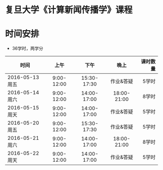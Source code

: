 # 复旦大学《计算新闻传播学》课程

# 时间安排

- 36学时，两学分


| 时间          |  上午         |    下午   |晚上        | 课时数量   |
| -------------|:-------------:|:-------------:|:-------------:|-----:|
| 2016-05-13 周五| 9:00-12:00 | 15:30-17:30 | 作业&答疑 | 5学时
| 2016-05-14 周六 | 9:00-12:00 | 14:00-17:00 | 18:00-21:00 | 8学时|
| 2016-05-15 周天 | 9:00-12:00 | 14:00-17:00 | 作业&答疑 | 5学时|
| 2016-05-20 周五 | 9:00-12:00 | 15:30-17:30 | 作业&答疑 | 5学时|
| 2016-05-21 周六 | 9:00-12:00| 14:00-17:00 | 18:00-21:00| 8学时|
| 2016-05-22 周天 | 9:00-12:00 | 14:00-17:00 | 作业&答疑 | 5学时|

